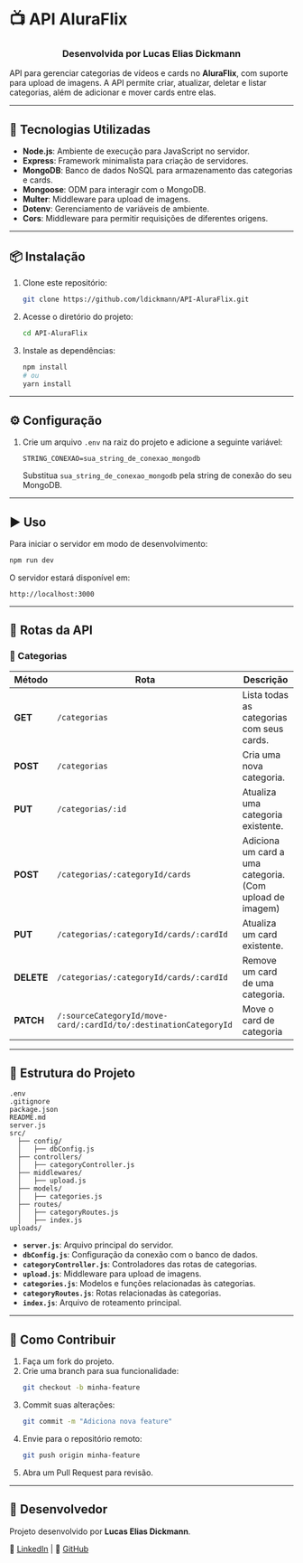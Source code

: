 # 📺 API AluraFlix

<div align="center">
  <h3>Desenvolvida por Lucas Elias Dickmann</h3>
</div>

API para gerenciar categorias de vídeos e cards no **AluraFlix**, com suporte para upload de imagens. A API permite criar, atualizar, deletar e listar categorias, além de adicionar e mover cards entre elas.

---

## 🚀 Tecnologias Utilizadas

- **Node.js**: Ambiente de execução para JavaScript no servidor.
- **Express**: Framework minimalista para criação de servidores.
- **MongoDB**: Banco de dados NoSQL para armazenamento das categorias e cards.
- **Mongoose**: ODM para interagir com o MongoDB.
- **Multer**: Middleware para upload de imagens.
- **Dotenv**: Gerenciamento de variáveis de ambiente.
- **Cors**: Middleware para permitir requisições de diferentes origens.

---

## 📦 Instalação

1. Clone este repositório:
   ```bash
   git clone https://github.com/ldickmann/API-AluraFlix.git
   ```
2. Acesse o diretório do projeto:
   ```bash
   cd API-AluraFlix
   ```
3. Instale as dependências:
   ```bash
   npm install
   # ou
   yarn install
   ```

---

## ⚙️ Configuração

1. Crie um arquivo `.env` na raiz do projeto e adicione a seguinte variável:
   ```env
   STRING_CONEXAO=sua_string_de_conexao_mongodb
   ```
   Substitua `sua_string_de_conexao_mongodb` pela string de conexão do seu MongoDB.

---

## ▶️ Uso

Para iniciar o servidor em modo de desenvolvimento:

```bash
npm run dev
```

O servidor estará disponível em:

```
http://localhost:3000
```

---

## 🔗 Rotas da API

### 📂 Categorias

| Método     | Rota                                                             | Descrição                                                |
| ---------- | ---------------------------------------------------------------- | -------------------------------------------------------- |
| **GET**    | `/categorias`                                                    | Lista todas as categorias com seus cards.                |
| **POST**   | `/categorias`                                                    | Cria uma nova categoria.                                 |
| **PUT**    | `/categorias/:id`                                                | Atualiza uma categoria existente.                        |
| **POST**   | `/categorias/:categoryId/cards`                                  | Adiciona um card a uma categoria. (Com upload de imagem) |
| **PUT**    | `/categorias/:categoryId/cards/:cardId`                          | Atualiza um card existente.                              |
| **DELETE** | `/categorias/:categoryId/cards/:cardId`                          | Remove um card de uma categoria.                         |
| **PATCH**  | `/:sourceCategoryId/move-card/:cardId/to/:destinationCategoryId` | Move o card de categoria                                 |

---

## 📂 Estrutura do Projeto

```
.env
.gitignore
package.json
README.md
server.js
src/
  ├── config/
  │   ├── dbConfig.js
  ├── controllers/
  │   ├── categoryController.js
  ├── middlewares/
  │   ├── upload.js
  ├── models/
  │   ├── categories.js
  ├── routes/
  │   ├── categoryRoutes.js
  │   ├── index.js
uploads/
```

- **`server.js`**: Arquivo principal do servidor.
- **`dbConfig.js`**: Configuração da conexão com o banco de dados.
- **`categoryController.js`**: Controladores das rotas de categorias.
- **`upload.js`**: Middleware para upload de imagens.
- **`categories.js`**: Modelos e funções relacionadas às categorias.
- **`categoryRoutes.js`**: Rotas relacionadas às categorias.
- **`index.js`**: Arquivo de roteamento principal.

---

## 🤝 Como Contribuir

1. Faça um fork do projeto.
2. Crie uma branch para sua funcionalidade:
   ```bash
   git checkout -b minha-feature
   ```
3. Commit suas alterações:
   ```bash
   git commit -m "Adiciona nova feature"
   ```
4. Envie para o repositório remoto:
   ```bash
   git push origin minha-feature
   ```
5. Abra um Pull Request para revisão.

---

## 📌 Desenvolvedor

Projeto desenvolvido por **Lucas Elias Dickmann**.

💼 [LinkedIn](https://www.linkedin.com/in/lucas-dickmann) | 📂 [GitHub](https://github.com/ldickmann)
